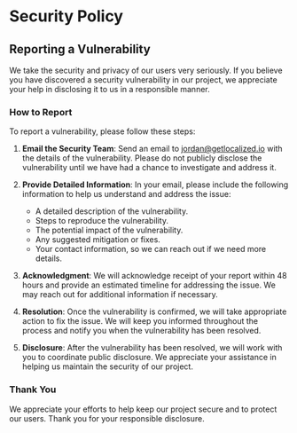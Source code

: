 # Security Policy

## Reporting a Vulnerability

We take the security and privacy of our users very seriously. If you believe you have discovered a security vulnerability in our project, we appreciate your help in disclosing it to us in a responsible manner.

### How to Report

To report a vulnerability, please follow these steps:

1. **Email the Security Team**: Send an email to [jordan@getlocalized.io](mailto:jordan@getlocalized.io) with the details of the vulnerability. Please do not publicly disclose the vulnerability until we have had a chance to investigate and address it.

2. **Provide Detailed Information**: In your email, please include the following information to help us understand and address the issue:
   - A detailed description of the vulnerability.
   - Steps to reproduce the vulnerability.
   - The potential impact of the vulnerability.
   - Any suggested mitigation or fixes.
   - Your contact information, so we can reach out if we need more details.

3. **Acknowledgment**: We will acknowledge receipt of your report within 48 hours and provide an estimated timeline for addressing the issue. We may reach out for additional information if necessary.

4. **Resolution**: Once the vulnerability is confirmed, we will take appropriate action to fix the issue. We will keep you informed throughout the process and notify you when the vulnerability has been resolved.

5. **Disclosure**: After the vulnerability has been resolved, we will work with you to coordinate public disclosure. We appreciate your assistance in helping us maintain the security of our project.

### Thank You

We appreciate your efforts to help keep our project secure and to protect our users. Thank you for your responsible disclosure.
